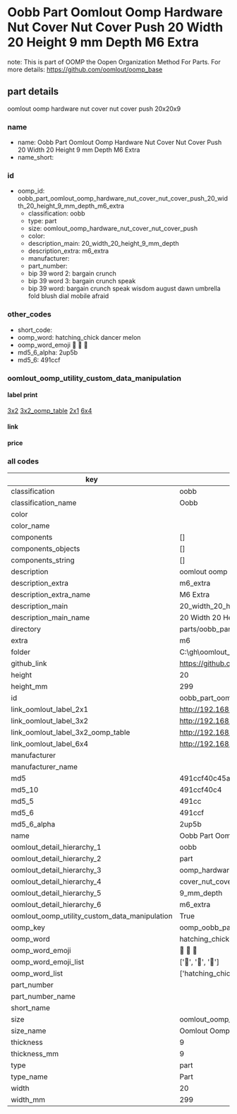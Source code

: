 # Oobb Part Oomlout Oomp Hardware Nut Cover Nut Cover Push 20 Width 20 Height 9 mm Depth M6 Extra  

note: This is part of OOMP the Oopen Organization Method For Parts. For more details: https://github.com/oomlout/oomp_base

##  part details
  



oomlout oomp hardware nut cover nut cover push 20x20x9



### name
* name: Oobb Part Oomlout Oomp Hardware Nut Cover Nut Cover Push 20 Width 20 Height 9 mm Depth M6 Extra
* name_short: 
### id
* oomp_id: oobb_part_oomlout_oomp_hardware_nut_cover_nut_cover_push_20_width_20_height_9_mm_depth_m6_extra
  * classification: oobb
  * type: part
  * size: oomlout_oomp_hardware_nut_cover_nut_cover_push
  * color: 
  * description_main: 20_width_20_height_9_mm_depth
  * description_extra: m6_extra
  * manufacturer: 
  * part_number: 
  * bip 39 word 2: bargain crunch
  * bip 39 word 3: bargain crunch speak
  * bip 39 word: bargain crunch speak wisdom august dawn umbrella fold blush dial mobile afraid

### other_codes
* short_code: 
* oomp_word: hatching_chick dancer melon
* oomp_word_emoji :hatching_chick: :dancer: :melon:
* md5_6_alpha: 2up5b
* md5_6: 491ccf






### oomlout_oomp_utility_custom_data_manipulation
#### label print
[3x2](http://192.168.1.245:1112/?label=oomp%202up5b)
[3x2_oomp_table](http://192.168.1.108:1112/?label=oomp%202up5b)
[2x1](http://192.168.1.242:1112/?label=oomp%202up5b)
[6x4](http://192.168.1.55:1112/?label=oomp%202up5b)    

#### link

                              

#### price







### all codes 
| key | value |  
| --- | --- |  
| classification | oobb |  
| classification_name | Oobb |  
| color |  |  
| color_name |  |  
| components | [] |  
| components_objects | [] |  
| components_string | [] |  
| description | oomlout oomp hardware nut cover nut cover push 20x20x9 |  
| description_extra | m6_extra |  
| description_extra_name | M6 Extra |  
| description_main | 20_width_20_height_9_mm_depth |  
| description_main_name | 20 Width 20 Height 9 mm Depth |  
| directory | parts/oobb_part_oomlout_oomp_hardware_nut_cover_nut_cover_push_20_width_20_height_9_mm_depth_m6_extra |  
| extra | m6 |  
| folder | C:\gh\oomlout_oobb_version_4_generated_parts\things\oobb_part_oomlout_oomp_hardware_nut_cover_nut_cover_push_20_width_20_height_9_mm_depth_m6_extra |  
| github_link | https://github.com/oomlout/oomlout_oomp_part_src/tree/main/parts/oobb_part_oomlout_oomp_hardware_nut_cover_nut_cover_push_20_width_20_height_9_mm_depth_m6_extra |  
| height | 20 |  
| height_mm | 299 |  
| id | oobb_part_oomlout_oomp_hardware_nut_cover_nut_cover_push_20_width_20_height_9_mm_depth_m6_extra |  
| link_oomlout_label_2x1 | http://192.168.1.242:1112/?label=oomp%202up5b |  
| link_oomlout_label_3x2 | http://192.168.1.245:1112/?label=oomp%202up5b |  
| link_oomlout_label_3x2_oomp_table | http://192.168.1.108:1112/?label=oomp%202up5b |  
| link_oomlout_label_6x4 | http://192.168.1.55:1112/?label=oomp%202up5b |  
| manufacturer |  |  
| manufacturer_name |  |  
| md5 | 491ccf40c45a9d84df879fc5a18d3895 |  
| md5_10 | 491ccf40c4 |  
| md5_5 | 491cc |  
| md5_6 | 491ccf |  
| md5_6_alpha | 2up5b |  
| name | Oobb Part Oomlout Oomp Hardware Nut Cover Nut Cover Push 20 Width 20 Height 9 mm Depth M6 Extra |  
| oomlout_detail_hierarchy_1 | oobb |  
| oomlout_detail_hierarchy_2 | part |  
| oomlout_detail_hierarchy_3 | oomp_hardware_nut |  
| oomlout_detail_hierarchy_4 | cover_nut_cover_push |  
| oomlout_detail_hierarchy_5 | 9_mm_depth |  
| oomlout_detail_hierarchy_6 | m6_extra |  
| oomlout_oomp_utility_custom_data_manipulation | True |  
| oomp_key | oomp_oobb_part_oomlout_oomp_hardware_nut_cover_nut_cover_push_20_width_20_height_9_mm_depth_m6_extra |  
| oomp_word | hatching_chick dancer melon |  
| oomp_word_emoji | :hatching_chick: :dancer: :melon: |  
| oomp_word_emoji_list | [':hatching_chick:', ':dancer:', ':melon:'] |  
| oomp_word_list | ['hatching_chick', 'dancer', 'melon'] |  
| part_number |  |  
| part_number_name |  |  
| short_name |  |  
| size | oomlout_oomp_hardware_nut_cover_nut_cover_push |  
| size_name | Oomlout Oomp Hardware Nut Cover Nut Cover Push |  
| thickness | 9 |  
| thickness_mm | 9 |  
| type | part |  
| type_name | Part |  
| width | 20 |  
| width_mm | 299 |  
